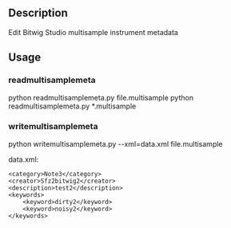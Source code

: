 
## Description
Edit Bitwig Studio multisample instrument metadata

## Usage
### readmultisamplemeta
python readmultisamplemeta.py file.multisample
python readmultisamplemeta.py *.multisample
### writemultisamplemeta
python writemultisamplemeta.py --xml=data.xml file.multisample

data.xml:
```
<category>Note3</category>
<creator>Sfz2bitwig2</creator>
<description>test2</description>
<keywords>
    <keyword>dirty2</keyword>
    <keyword>noisy2</keyword>
</keywords>
```

